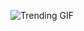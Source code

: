 
<!-- GIF_SECTION -->
![Trending GIF](https://media3.giphy.com/media/v1.Y2lkPThiYjIxNzcyNjBncGY3bXlmM3R1bjM4YTRkZm5kcmUwZjVldXJjMmhsd3VxMGxxeCZlcD12MV9naWZzX3NlYXJjaCZjdD1n/vikmf2KDVzxyE/giphy.gif)
<!-- END_GIF_SECTION -->
